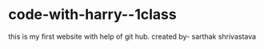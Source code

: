 # code-with-harry--1class
this is my first website with help of git hub.
created by- sarthak shrivastava
